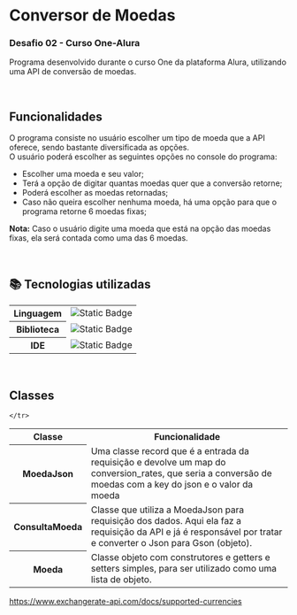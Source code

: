 # Conversor de Moedas
### Desafio 02 - Curso One-Alura
Programa desenvolvido durante o curso One da plataforma Alura, utilizando uma API de conversão de moedas.<br>

<br>

## Funcionalidades
O programa consiste no usuário escolher um tipo de moeda que a API oferece, sendo bastante diversificada as opções.<br>
O usuário poderá escolher as seguintes opções no console do programa:
- Escolher uma moeda e seu valor;
- Terá a opção de digitar quantas moedas quer que a conversão retorne;
- Poderá escolher as moedas retornadas;
- Caso não queira escolher nenhuma moeda, há uma opção para que o programa retorne 6 moedas fixas;

<strong>Nota:</strong> Caso o usuário digite uma moeda que está na opção das moedas fixas, ela será contada como uma das 6 moedas.

<br>

## 📚 Tecnologias utilizadas

<div>
  <table>
    <tr>
      <th>
        Linguagem
      </th>
      <td>
        <img alt="Static Badge" src="https://img.shields.io/badge/java-yellow?style=for-the-badge">
      </td>
    </tr>
    <tr>
      <th>
         Biblioteca
      </th>
       <td>
         <img alt="Static Badge" src="https://img.shields.io/badge/gson-grey?style=for-the-badge">
      </td>
    </tr>
    <tr>
      <th>
        IDE
      </th>
      <td>
        <img alt="Static Badge" src="https://img.shields.io/badge/intelij-black?style=for-the-badge">
      </td>
    </tr>
  </table>
</div>

<br>

## Classes

<div>
  <table>
    <tr>
      <th>
        Classe
      </th>
      <th width="450px">
        Funcionalidade
      </th>
    </tr>
    <tr>
      <th>
        MoedaJson
      </th>
      <td>
        Uma classe record que é a entrada da requisição e devolve um map do conversion_rates, que seria a conversão de moedas com a key do json e o valor da moeda
      </td>
    </tr>
    <tr>
      <th>
        ConsultaMoeda
      </th>
      <td>
        Classe que utiliza a MoedaJson para requisição dos dados. Aqui ela faz a requisição da API e já é responsável por tratar e converter o Json para Gson (objeto).
      </td>
    </tr>
    <tr>
      <th>
        Moeda
      </th>
      <td>
        Classe objeto com construtores e getters e setters simples, para ser utilizado como uma lista de objeto.
      </td>
    </tr>
    <tr>
      
    </tr>
  </table>
</div>

https://www.exchangerate-api.com/docs/supported-currencies
